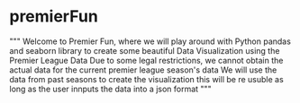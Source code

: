 # premierFun
"""
Welcome to Premier Fun, where we will play around with 
Python pandas and seaborn library to create some beautiful 
Data Visualization using the Premier League Data
Due to some legal restrictions, we cannot obtain the actual data for 
the current premier league season's data
We will use the data from past seasons to create the visualization
this will be re usuble as long as the user innputs the data into a json format 
"""

